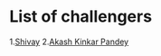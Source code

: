 # List of challengers
1.[Shivay](https://github.com/shivaylamba)
2.[Akash Kinkar Pandey](https://github.com/akashkinkarpandey)
